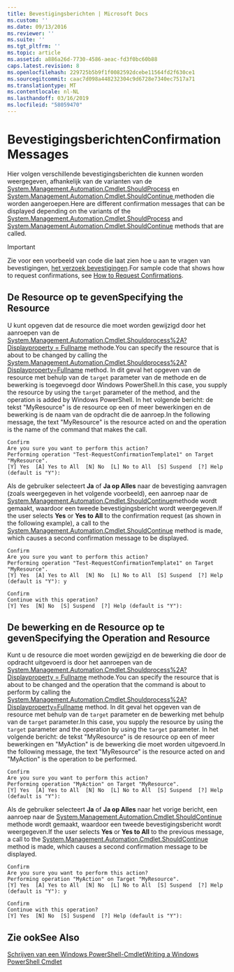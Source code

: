 ```yaml
---
title: Bevestigingsberichten | Microsoft Docs
ms.custom: ''
ms.date: 09/13/2016
ms.reviewer: ''
ms.suite: ''
ms.tgt_pltfrm: ''
ms.topic: article
ms.assetid: a886a26d-7730-4586-aeac-fd3f0bc60b88
caps.latest.revision: 8
ms.openlocfilehash: 229725b5b9f1f0082592dcebe11564fd2f630ce1
ms.sourcegitcommit: caac7d098a448232304c9d6728e7340ec7517a71
ms.translationtype: MT
ms.contentlocale: nl-NL
ms.lasthandoff: 03/16/2019
ms.locfileid: "58059470"
---
```

# <a name="confirmation-messages"></a><span data-ttu-id="de4f8-102">Bevestigingsberichten</span><span class="sxs-lookup"><span data-stu-id="de4f8-102">Confirmation Messages</span></span>

<span data-ttu-id="de4f8-103">Hier volgen verschillende bevestigingsberichten die kunnen worden weergegeven, afhankelijk van de varianten van de [System.Management.Automation.Cmdlet.ShouldProcess](/dotnet/api/System.Management.Automation.Cmdlet.ShouldProcess) en [System.Management.Automation.Cmdlet.ShouldContinue ](/dotnet/api/System.Management.Automation.Cmdlet.ShouldContinue) methoden die worden aangeroepen.</span><span class="sxs-lookup"><span data-stu-id="de4f8-103">Here are different confirmation messages that can be displayed depending on the variants of the [System.Management.Automation.Cmdlet.ShouldProcess](/dotnet/api/System.Management.Automation.Cmdlet.ShouldProcess) and [System.Management.Automation.Cmdlet.ShouldContinue](/dotnet/api/System.Management.Automation.Cmdlet.ShouldContinue) methods that are called.</span></span>

> [!IMPORTANT]
> <span data-ttu-id="de4f8-104">Zie voor een voorbeeld van code die laat zien hoe u aan te vragen van bevestigingen, [het verzoek bevestigingen](./how-to-request-confirmations.md).</span><span class="sxs-lookup"><span data-stu-id="de4f8-104">For sample code that shows how to request confirmations, see [How to Request Confirmations](./how-to-request-confirmations.md).</span></span>

## <a name="specifying-the-resource"></a><span data-ttu-id="de4f8-105">De Resource op te geven</span><span class="sxs-lookup"><span data-stu-id="de4f8-105">Specifying the Resource</span></span>

<span data-ttu-id="de4f8-106">U kunt opgeven dat de resource die moet worden gewijzigd door het aanroepen van de [System.Management.Automation.Cmdlet.Shouldprocess%2A? Displayproperty = Fullname](/dotnet/api/System.Management.Automation.Cmdlet.ShouldProcess?view=powershellsdk-1.1.0) methode.</span><span class="sxs-lookup"><span data-stu-id="de4f8-106">You can specify the resource that is about to be changed by calling the [System.Management.Automation.Cmdlet.Shouldprocess%2A?Displayproperty=Fullname](/dotnet/api/System.Management.Automation.Cmdlet.ShouldProcess?view=powershellsdk-1.1.0) method.</span></span> <span data-ttu-id="de4f8-107">In dit geval het opgeven van de resource met behulp van de `target` parameter van de methode en de bewerking is toegevoegd door Windows PowerShell.</span><span class="sxs-lookup"><span data-stu-id="de4f8-107">In this case, you supply the resource by using the `target` parameter of the method, and the operation is added by Windows PowerShell.</span></span> <span data-ttu-id="de4f8-108">In het volgende bericht: de tekst "MyResource" is de resource op een of meer bewerkingen en de bewerking is de naam van de opdracht die de aanroep.</span><span class="sxs-lookup"><span data-stu-id="de4f8-108">In the following message, the text "MyResource" is the resource acted on and the operation is the name of the command that makes the call.</span></span>

```output
Confirm
Are you sure you want to perform this action?
Performing operation "Test-RequestConfirmationTemplate1" on Target "MyResource".
[Y] Yes  [A] Yes to All  [N] No  [L] No to All  [S] Suspend  [?] Help (default is "Y"):
```

<span data-ttu-id="de4f8-109">Als de gebruiker selecteert **Ja** of **Ja op Alles** naar de bevestiging aanvragen (zoals weergegeven in het volgende voorbeeld), een aanroep naar de [System.Management.Automation.Cmdlet.ShouldContinue](/dotnet/api/System.Management.Automation.Cmdlet.ShouldContinue)methode wordt gemaakt, waardoor een tweede bevestigingsbericht wordt weergegeven.</span><span class="sxs-lookup"><span data-stu-id="de4f8-109">If the user selects **Yes** or **Yes to All** to the confirmation request (as shown in the following example), a call to the [System.Management.Automation.Cmdlet.ShouldContinue](/dotnet/api/System.Management.Automation.Cmdlet.ShouldContinue) method is made, which causes a second confirmation message to be displayed.</span></span>

```output
Confirm
Are you sure you want to perform this action?
Performing operation "Test-RequestConfirmationTemplate1" on Target "MyResource".
[Y] Yes  [A] Yes to All  [N] No  [L] No to All  [S] Suspend  [?] Help (default is "Y"): y

Confirm
Continue with this operation?
[Y] Yes  [N] No  [S] Suspend  [?] Help (default is "Y"):
```

## <a name="specifying-the-operation-and-resource"></a><span data-ttu-id="de4f8-110">De bewerking en de Resource op te geven</span><span class="sxs-lookup"><span data-stu-id="de4f8-110">Specifying the Operation and Resource</span></span>

<span data-ttu-id="de4f8-111">Kunt u de resource die moet worden gewijzigd en de bewerking die door de opdracht uitgevoerd is door het aanroepen van de [System.Management.Automation.Cmdlet.Shouldprocess%2A? Displayproperty = Fullname](/dotnet/api/System.Management.Automation.Cmdlet.ShouldProcess?view=powershellsdk-1.1.0) methode.</span><span class="sxs-lookup"><span data-stu-id="de4f8-111">You can specify the resource that is about to be changed and the operation that the command is about to perform by calling the [System.Management.Automation.Cmdlet.Shouldprocess%2A?Displayproperty=Fullname](/dotnet/api/System.Management.Automation.Cmdlet.ShouldProcess?view=powershellsdk-1.1.0) method.</span></span> <span data-ttu-id="de4f8-112">In dit geval het opgeven van de resource met behulp van de `target` parameter en de bewerking met behulp van de `target` parameter.</span><span class="sxs-lookup"><span data-stu-id="de4f8-112">In this case, you supply the resource by using the `target` parameter and the operation by using the `target` parameter.</span></span> <span data-ttu-id="de4f8-113">In het volgende bericht: de tekst "MyResource" is de resource op een of meer bewerkingen en "MyAction" is de bewerking die moet worden uitgevoerd.</span><span class="sxs-lookup"><span data-stu-id="de4f8-113">In the following message, the text "MyResource" is the resource acted on and "MyAction" is the operation to be performed.</span></span>

```output
Confirm
Are you sure you want to perform this action?
Performing operation "MyAction" on Target "MyResource".
[Y] Yes  [A] Yes to All  [N] No  [L] No to All  [S] Suspend  [?] Help (default is "Y"):
```

<span data-ttu-id="de4f8-114">Als de gebruiker selecteert **Ja** of **Ja op Alles** naar het vorige bericht, een aanroep naar de [System.Management.Automation.Cmdlet.ShouldContinue](/dotnet/api/System.Management.Automation.Cmdlet.ShouldContinue) methode wordt gemaakt, waardoor een tweede bevestigingsbericht wordt weergegeven.</span><span class="sxs-lookup"><span data-stu-id="de4f8-114">If the user selects **Yes** or **Yes to All** to the previous message, a call to the [System.Management.Automation.Cmdlet.ShouldContinue](/dotnet/api/System.Management.Automation.Cmdlet.ShouldContinue) method is made, which causes a second confirmation message to be displayed.</span></span>

```output
Confirm
Are you sure you want to perform this action?
Performing operation "MyAction" on Target "MyResource".
[Y] Yes  [A] Yes to All  [N] No  [L] No to All  [S] Suspend  [?] Help (default is "Y"): y

Confirm
Continue with this operation?
[Y] Yes  [N] No  [S] Suspend  [?] Help (default is "Y"):
```

## <a name="see-also"></a><span data-ttu-id="de4f8-115">Zie ook</span><span class="sxs-lookup"><span data-stu-id="de4f8-115">See Also</span></span>

[<span data-ttu-id="de4f8-116">Schrijven van een Windows PowerShell-Cmdlet</span><span class="sxs-lookup"><span data-stu-id="de4f8-116">Writing a Windows PowerShell Cmdlet</span></span>](./writing-a-windows-powershell-cmdlet.md)
